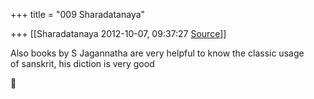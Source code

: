 +++
title = "009 Sharadatanaya"

+++
[[Sharadatanaya	2012-10-07, 09:37:27 [Source](https://groups.google.com/g/bvparishat/c/iEIe0Y7bweU)]]



Also books by S Jagannatha are very helpful to know the classic usage  
of sanskrit, his diction is very good



